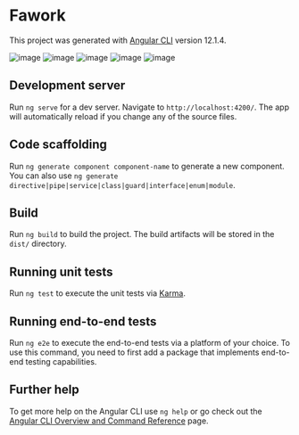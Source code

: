 # Fawork

This project was generated with [Angular CLI](https://github.com/angular/angular-cli) version 12.1.4.

![image](https://user-images.githubusercontent.com/49655751/155338550-a8827984-2052-4774-9266-b3d3faa3f21a.png)
![image](https://user-images.githubusercontent.com/49655751/155338701-6c313d03-39fa-412d-a30c-bd9788da7c6c.png)
![image](https://user-images.githubusercontent.com/49655751/155339006-335ab70c-aaa1-4dd0-afe1-ad207ed4ce02.png)
![image](https://user-images.githubusercontent.com/49655751/155339065-93c07fe7-3b43-4cc7-9b1b-11757d98fc26.png)
![image](https://user-images.githubusercontent.com/49655751/155339307-62e5709b-87d4-480e-b9fb-3f8a2b467aff.png)


## Development server

Run `ng serve` for a dev server. Navigate to `http://localhost:4200/`. The app will automatically reload if you change any of the source files.

## Code scaffolding

Run `ng generate component component-name` to generate a new component. You can also use `ng generate directive|pipe|service|class|guard|interface|enum|module`.

## Build

Run `ng build` to build the project. The build artifacts will be stored in the `dist/` directory.

## Running unit tests

Run `ng test` to execute the unit tests via [Karma](https://karma-runner.github.io).

## Running end-to-end tests

Run `ng e2e` to execute the end-to-end tests via a platform of your choice. To use this command, you need to first add a package that implements end-to-end testing capabilities.

## Further help

To get more help on the Angular CLI use `ng help` or go check out the [Angular CLI Overview and Command Reference](https://angular.io/cli) page.

